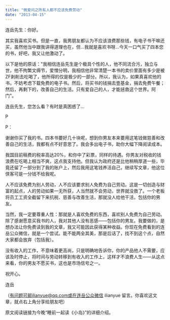 ```yaml
---
title: "微爱问之所有人都不应该免费劳动"
date: "2013-04-15"
---
```


连岳先生：你好。

其实我喜欢买书。但是一直，我男朋友都认为不应该浪费那些钱，有电子书干嘛还买，虽然他当中跟我讲得道理也在，但…我就是喜欢书呀…今天一口气买了四本您的书，好吧，我又让他激动了。

以下是他的原话："我相信连岳先生是个极具个性的人，他不同流合污，独立与世，他不拘繁文缛节，爱憎分明，我相信他非常清楚一本书的卖价里面有多少是被ZF剥削去吃喝了，他所得的仅是极少的一部分。所以，我认为，如果真喜欢他的书，不妨考虑下载免费的电子书。然后，将买书的钱捐去壹基金，捐去免费午餐；然后，再剩下的，改善自己的生活。只有爱自己的人，才能拯救这个世界。阿门"。

连岳先生，您怎么看？有时是真困惑了…

P

P：

谢谢你买了我的书。四本书要好几十块呢，想到你男友本来要用这笔钱做慈善和改善自己的生活，我都有点不好意思了。我会多出电子书，助你大幅下降阅读成本。

我国目前稿费的税率高达20%，和你中了彩票，同样的待遇。你男友对税收的钱浪费在吃喝上相当不爽，这点我支持他。但我认为政府还是比他稍稍厚道一些，毕竟还留了一部分到了我的账户上，然后我用这笔钱养活自己，继续写文章，他这位侠客可是一分钱不给我呢。

人不应该免费为别人劳动，人不应该要求别人免费为自己劳动。这是一切创造与财富的起点，人的劳动如果一无所获，人当然就不会劳动，世界就没救了。一个老板将员工工资全截留下来抗税、慈善与改善生活，那就没人给他干活，包括你的男友。

当然，我一定要尊重人性：那就是人喜欢免费的东西，喜欢别人免费为自己劳动。除了感谢愿意买我书的人，我对其他人没有恶感——包括你的男友。我要做的，是想办法让你免费读到我的文章，我又可能因此获得某种收益。你现在免费看到的连岳公众微信，就是一个尝试。能不能两全其美，那是后话了，找不到这个点，自然大家都会放弃（包括我）。

没有收入的工作，不意味着更高尚，只是明确地告诉你，你的产品他人不需要，应该及时停止，将时间与劳动转移到有收入的工作上，这样才不浪费人生——从这点来看，你的男友不愿买书，这也是市场信号之一。

祝开心。

连岳

（有问题可邮ilianyue@qq.com或在连岳公众微信 ilianyue 留言。你喜欢这文章，就点右上角分享给朋友吧）

  

原文阅读链接为今晚“睡前一起读《小岛》”的详细介绍。
